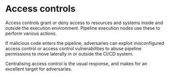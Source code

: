 # Access controls

Access controls grant or deny access to resources and systems inside and outside the execution 
environment. Pipeline execution nodes use these to perform various actions. 

If malicious code enters the pipeline, adversaries can exploit misconfigured access control or access control 
vulnerabilities to abuse pipeline permissions to move laterally in or outside the CI/CD system.

Centralising access control is the usual response, and makes for an excellent target for adversaries.